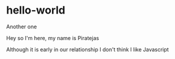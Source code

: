 # hello-world
Another one

Hey so I'm here, my name is Piratejas

Although it is early in our relationship I don't think I like Javascript
